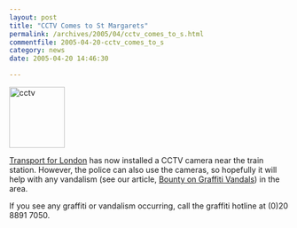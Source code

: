 ```yaml
---
layout: post
title: "CCTV Comes to St Margarets"
permalink: /archives/2005/04/cctv_comes_to_s.html
commentfile: 2005-04-20-cctv_comes_to_s
category: news
date: 2005-04-20 14:46:30

---
```


<img alt="cctv" src="/assets/images/2005/cctv-thumb.gif" width="100" height="110" class="right"/>

[Transport for London](http://www.tfl.gov.uk/streets/capitalcams/southwest.shtml) has now installed a CCTV camera near the train station. However, the police can also use the cameras, so hopefully it will help with any vandalism (see our article, [Bounty on Graffiti Vandals](/archives/2005/04/bounty_on_graff_1.html)) in the area.

If you see any graffiti or vandalism occurring, call the graffiti hotline at (0)20 8891 7050.
